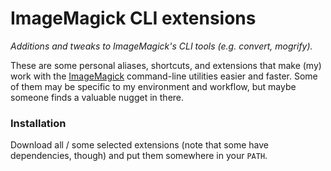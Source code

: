# ImageMagick CLI extensions

_Additions and tweaks to ImageMagick's CLI tools (e.g. convert, mogrify)._

These are some personal aliases, shortcuts, and extensions that make (my) work with the [ImageMagick](https://imagemagick.org/) command-line utilities easier and faster. Some of them may be specific to my environment and workflow, but maybe someone finds a valuable nugget in there.

### Installation

Download all / some selected extensions (note that some have dependencies, though) and put them somewhere in your `PATH`.
